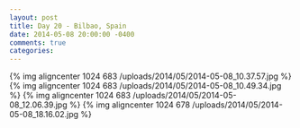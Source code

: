 ```yaml
---
layout: post
title: Day 20 - Bilbao, Spain
date: 2014-05-08 20:00:00 -0400
comments: true
categories: 
---
```

{% img aligncenter 1024 683 /uploads/2014/05/2014-05-08_10.37.57.jpg %}
{% img aligncenter 1024 683 /uploads/2014/05/2014-05-08_10.49.34.jpg %}
{% img aligncenter 1024 683 /uploads/2014/05/2014-05-08_12.06.39.jpg %}
{% img aligncenter 1024 678 /uploads/2014/05/2014-05-08_18.16.02.jpg %}
